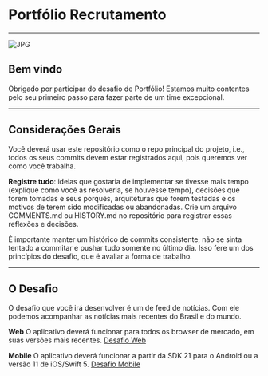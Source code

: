 # Portfólio Recrutamento

---
![JPG](https://github.com/globoi/portfolio-desafio/assets/7443856/bbe4971d-ec83-467f-8fa3-9299cb1cffe6)

## Bem vindo

Obrigado por participar do desafio de Portfólio! Estamos muito contentes pelo seu primeiro passo para fazer parte de um time excepcional.

-------------------------------------------------------------------------------
## Considerações Gerais
Você deverá usar este repositório como o repo principal do projeto, i.e., todos os seus commits devem estar registrados aqui, pois queremos ver como você trabalha.

**Registre tudo**: ideias que gostaria de implementar se tivesse mais tempo (explique como você as resolveria, se houvesse tempo), decisões que forem tomadas e seus porquês, arquiteturas que forem testadas e os motivos de terem sido modificadas ou abandonadas. Crie um arquivo COMMENTS.md ou HISTORY.md no repositório para registrar essas reflexões e decisões.

É importante manter um histórico de commits consistente, não se sinta tentado a commitar e pushar tudo somente no último dia. Isso fere um dos princípios do desafio, que é avaliar a forma de trabalho.

-------------------------------------------------------------------------------
## O Desafio
O desafio que você irá desenvolver é um de feed de notícias. Com ele podemos acompanhar as notícias mais recentes do Brasil e do mundo.

**Web**
O aplicativo deverá funcionar para todos os browser de mercado, em suas versões mais recentes.
[Desafio Web](https://github.com/globoi/portfolio-desafio/blob/master/web/README.md)

**Mobile**
O aplicativo deverá funcionar a partir da SDK 21 para o Android ou a versão 11 de iOS/Swift 5.
[Desafio Mobile](https://github.com/globoi/portfolio-desafio/blob/master/mobile/README.md)
